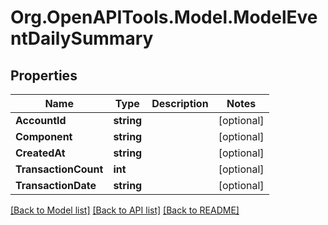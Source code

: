 # Org.OpenAPITools.Model.ModelEventDailySummary

## Properties

Name | Type | Description | Notes
------------ | ------------- | ------------- | -------------
**AccountId** | **string** |  | [optional] 
**Component** | **string** |  | [optional] 
**CreatedAt** | **string** |  | [optional] 
**TransactionCount** | **int** |  | [optional] 
**TransactionDate** | **string** |  | [optional] 

[[Back to Model list]](../README.md#documentation-for-models) [[Back to API list]](../README.md#documentation-for-api-endpoints) [[Back to README]](../README.md)

